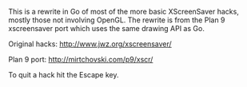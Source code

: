 This is a rewrite in Go of most of the more basic XScreenSaver hacks, mostly those not involving OpenGL. The rewrite is from the Plan 9 xscreensaver port which uses the same drawing API as Go.

Original hacks: http://www.jwz.org/xscreensaver/

Plan 9 port: http://mirtchovski.com/p9/xscr/

To quit a hack hit the Escape key.